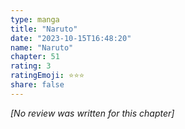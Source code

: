 ```yaml
---
type: manga
title: "Naruto"
date: "2023-10-15T16:48:20"
name: "Naruto"
chapter: 51
rating: 3
ratingEmoji: ⭐️⭐️⭐️
share: false
---
```


*[No review was written for this chapter]*
